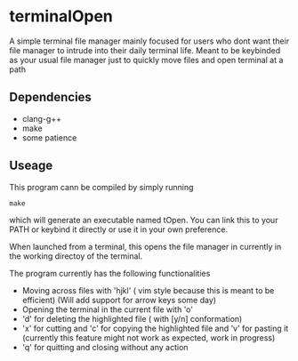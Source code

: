 # terminalOpen
A simple terminal file manager mainly focused for users who dont want their file manager to intrude into their daily terminal life. Meant to be keybinded as your usual file manager just to quickly move files and open terminal at a path 

## Dependencies
- clang-g++
- make
- some patience

## Useage
This program cann be compiled by simply running 

    make

which will generate an executable named tOpen. You can link this to your PATH or keybind it directly or use it in your own preference.


When launched from a terminal, this opens the file manager in currently in the working directoy of the terminal.

The program currently has the following functionalities
- Moving across files with 'hjkl' ( vim style because this is meant to be efficient) (Will add support for arrow keys some day)
- Opening the terminal in the current file with 'o'
- 'd' for deleting the highlighted file ( with [y/n] conformation)
- 'x' for cutting and 'c' for copying the highlighted file and 'v' for pasting it (currently this feature might not work as expected, work in progress)
- 'q' for quitting and closing without any action

